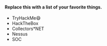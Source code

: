#### Replace this with a list of your favorite things.

* TryHackMe:smile:
* HackTheBox
* Collectors*NET
* Nessus
* SOC
